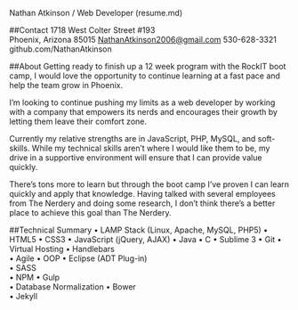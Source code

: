 Nathan Atkinson  / Web Developer (resume.md)

##Contact
1718 West Colter Street #193   
Phoenix, Arizona  85015
NathanAtkinson2006@gmail.com
530-628-3321
github.com/NathanAtkinson


##About
Getting ready to finish up a 12 week program with the RockIT boot camp, I would love the opportunity to continue learning at a fast pace and help the team grow in Phoenix.

I’m looking to continue pushing my limits as a web developer by working with a company that empowers its nerds and encourages their growth by letting them leave their comfort zone.

Currently my relative strengths are in JavaScript, PHP, MySQL, and soft-skills.  While my technical skills aren’t where I would like them to be, my drive in a supportive environment will ensure that I can provide value quickly.

There’s tons more to learn but through the boot camp I’ve proven I can learn quickly and apply that knowledge.  Having talked with several employees from The Nerdery and doing some research, I don’t think there’s a better place to achieve this goal than The Nerdery.


##Technical Summary
• LAMP Stack (Linux, Apache, MySQL, PHP5) 
• HTML5 
• CSS3 
• JavaScript (jQuery, AJAX)
• Java
• C
• Sublime 3
• Git 
• Virtual Hosting
• Handlebars    
• Agile
• OOP
• Eclipse (ADT Plug-in)  
• SASS    
• NPM
• Gulp     
• Database Normalization
• Bower    
• Jekyll
